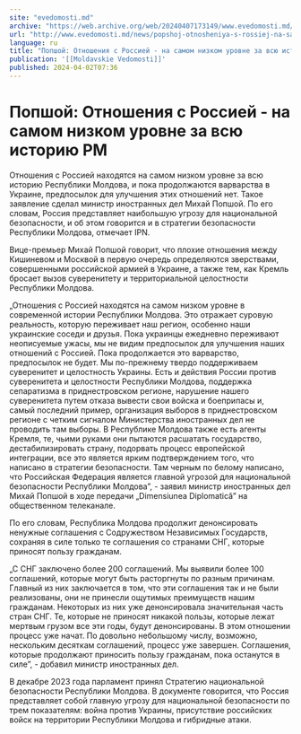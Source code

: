 ```yaml
---
site: "evedomosti.md"
archive: "https://web.archive.org/web/20240407173149/www.evedomosti.md/news/popshoj-otnosheniya-s-rossiej-na-samom-nizkom-urovne-za-vsyu"
url: "http://www.evedomosti.md/news/popshoj-otnosheniya-s-rossiej-na-samom-nizkom-urovne-za-vsyu"
language: ru
title: "Попшой: Отношения с Россией - на самом низком уровне за всю историю РМ"
publication: '[[Moldavskie Vedomosti]]'
published: 2024-04-02T07:36
---
```


# Попшой: Отношения с Россией - на самом низком уровне за всю историю РМ

Отношения с Россией находятся на самом низком уровне за всю историю Республики Молдова, и пока продолжаются варварства в Украине, предпосылок для улучшения этих отношений нет. Такое заявление сделал министр иностранных дел Михай Попшой. По его словам, Россия представляет наибольшую угрозу для национальной безопасности, и об этом говорится и в стратегии безопасности Республики Молдова, отмечает IPN.

Вице-премьер Михай Попшой говорит, что плохие отношения между Кишиневом и Москвой в первую очередь определяются зверствами, совершенными российской армией в Украине, а также тем, как Кремль бросает вызов суверенитету и территориальной целостности Республики Молдова.

„Отношения с Россией находятся на самом низком уровне в современной истории Республики Молдова. Это отражает суровую реальность, которую переживает наш регион, особенно наши украинские соседи и друзья. Пока украинцы ежедневно переживают неописуемые ужасы, мы не видим предпосылок для улучшения наших отношений с Россией. Пока продолжается это варварство, предпосылок не будет. Мы по-прежнему твердо поддерживаем суверенитет и целостность Украины. Есть и действия России против суверенитета и целостности Республики Молдова, поддержка сепаратизма в приднестровском регионе, нарушение нашего суверенитета путем отказа вывести свои войска и боеприпасы и, самый последний пример, организация выборов в приднестровском регионе с четким сигналом Министерства иностранных дел не проводить там выборы. В Республике Молдова также есть агенты Кремля, те, чьими руками они пытаются расшатать государство, дестабилизировать страну, подорвать процесс европейской интеграции, все это является ярким подтверждением того, что написано в стратегии безопасности. Там черным по белому написано, что Российская Федерация является главной угрозой для национальной безопасности Республики Молдова”, - заявил министр иностранных дел Михай Попшой в ходе передачи „Dimensiunea Diplomatică” на общественном телеканале.

По его словам, Республика Молдова продолжит денонсировать ненужные соглашения с Содружеством Независимых Государств, сохраняя в силе только те соглашения со странами СНГ, которые приносят пользу гражданам.

„С СНГ заключено более 200 соглашений. Мы выявили более 100 соглашений, которые могут быть расторгнуты по разным причинам. Главный из них заключается в том, что эти соглашения так и не были реализованы, они не принесли ощутимых преимуществ нашим гражданам. Некоторых из них уже денонсировала значительная часть стран СНГ. Те, которые не приносят никакой пользы, которые лежат мертвым грузом все эти годы, будут денонсированы. В этом отношении процесс уже начат. По довольно небольшому числу, возможно, нескольким десяткам соглашений, процесс уже завершен. Соглашения, которые продолжают приносить пользу гражданам, пока останутся в силе”, - добавил министр иностранных дел.

В декабре 2023 года парламент принял Стратегию национальной безопасности Республики Молдова. В документе говорится, что Россия представляет собой главную угрозу для национальной безопасности по трем показателям: война против Украины, присутствие российских войск на территории Республики Молдова и гибридные атаки.